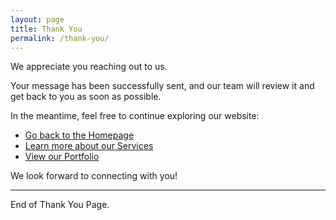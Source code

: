 ```yaml
---
layout: page
title: Thank You
permalink: /thank-you/
---
```


We appreciate you reaching out to us.

Your message has been successfully sent, and our team will review it and get back to you as soon as possible.

In the meantime, feel free to continue exploring our website:

- [Go back to the Homepage](/)
- [Learn more about our Services](/services/)
- [View our Portfolio](/portfolio/)

We look forward to connecting with you!

---

End of Thank You Page.

